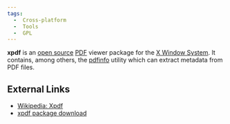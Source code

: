 ```yaml
---
tags:
  -  Cross-platform
  -  Tools
  -  GPL 
---
```

**xpdf** is an [open source](open_source.md)
[PDF](pdf.md) viewer package for the [X Window
System](x_window_system.md). It contains, among others, the
[pdfinfo](pdfinfo.md) utility which can extract metadata from
PDF files.

## External Links

- [Wikipedia: Xpdf](http://en.wikipedia.org/wiki/Xpdf)
- [xpdf package download](http://www.foolabs.com/xpdf)